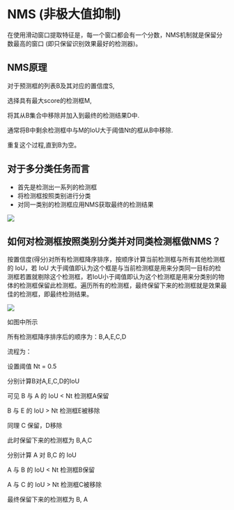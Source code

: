 # NMS (非极大值抑制)

在使用滑动窗口提取特征是，每一个窗口都会有一个分数，NMS机制就是保留分数最高的窗口 (即只保留识别效果最好的检测器)。



## NMS原理

对于预测框的列表B及其对应的置信度S,

选择具有最大score的检测框M,

将其从B集合中移除并加入到最终的检测结果D中.

通常将B中剩余检测框中与M的IoU大于阈值Nt的框从B中移除.

重复这个过程,直到B为空。



## 对于多分类任务而言

- 首先是检测出一系列的检测框
- 将检测框按照类别进行分类
- 对同一类别的检测框应用NMS获取最终的检测结果

<img src="https://github.com/FURYTAIL/Machine_Learning/blob/main/img/NMS%E6%B5%81%E7%A8%8B.png?raw=true"/>



## 如何对检测框按照类别分类并对同类检测框做NMS？

按置信度(得分)对所有检测框降序排序，按顺序计算当前检测框与所有其他检测框的 IoU，若 IoU 大于阈值即认为这个框是与当前检测框是用来分类同一目标的检测框若置就剔除这个检测框，若IoU小于阈值即认为这个检测框是用来分类别的物体的检测框保留此检测框。遍历所有的检测框，最终保留下来的检测框就是效果最佳的检测框，即最终检测结果。

<img src="https://github.com/FURYTAIL/Machine_Learning/blob/main/img/NMS%E6%A3%80%E6%B5%8B%E6%A1%86%E5%88%86%E7%B1%BB.png?raw=true"/>

如图中所示

所有检测框降序排序后的顺序为：B,A,E,C,D

流程为：

设置阈值 Nt = 0.5

分别计算B对A,E,C,D的IoU

可见 B 与 A 的 IoU < Nt 检测框A保留

B 与 E 的 IoU > Nt 检测框E被移除

同理 C 保留，D移除

此时保留下来的检测框为 B,A,C

分别计算 A 对 B,C 的 IoU

A 与 B 的 IoU < Nt 检测框B保留

A 与 C 的 IoU > Nt 检测框C被移除

最终保留下来的检测框为 B, A
